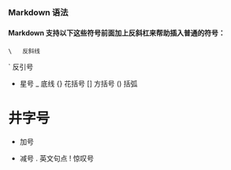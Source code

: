 ### Markdown 语法
#### Markdown 支持以下这些符号前面加上反斜杠来帮助插入普通的符号：
    \   反斜线
`   反引号
*   星号
_   底线
{}  花括号
[]  方括号
()  括弧
#   井字号
+   加号
-   减号
.   英文句点
!   惊叹号
